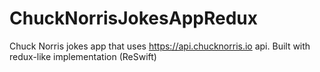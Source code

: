 # ChuckNorrisJokesAppRedux
Chuck Norris jokes app that uses https://api.chucknorris.io api. Built with redux-like implementation (ReSwift)
